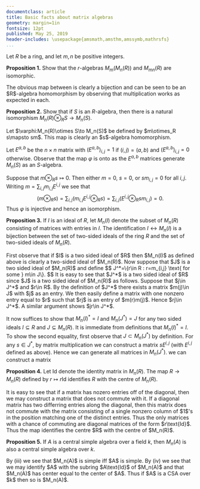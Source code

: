 ```yaml
---
documentclass: article
title: Basic facts about matrix algebras
geometry: margin=1in
fontsize: 12pt
published: May 25, 2019
header-includes: \usepackage{amsmath,amsthm,amssymb,mathrsfs}
...
```


Let $R$ be a ring, and let $m,n$ be positive integers.

**Proposition 1.** Show that the $r$-algebras $M_m(M_n(R))$ and $M_{mn}(R)$ are
isomorphic.

<div class="proof">
The obvious map between is clearly a bijection and can be seen to be an
$R$-algebra homomorphism by observing that multiplication works as expected in
each.
</div>

**Proposition 2.** Show that if $S$ is an $R$-algebra, then there is a natural
isomorphism $M_n(R)\otimes_R S\to M_n(S)$.

<div class="proof">
Let $\varphi:M_n(R)\otimes S\to M_n(S)$ be defined by $m\otimes_R s\mapsto sm$.
This map is clearly an $s$-algebra homomorphism.

Let $E^{a,b}$ be the $n\times n$ matrix with $(E^{a,b})_{i,j}=1$ if $(i,j)=(a,b)$ and
$(E^{a,b})_{i,j}=0$ otherwise. Observe that the map $\varphi$ is onto as the
$E^{a,b}$ matrices generate $M_n(S)$ as an $S$-algebra.

Suppose that $m\otimes_R s\mapsto 0$. Then either $m=0$, $s=0$, or $sm_{i,j}=0$
for all $i,j$. Writing $m=\sum_{i,j}m_{i,j}E^{i,j}$ we see that
$$
    (m\otimes_R s)=\sum_{i,j} (m_{i,j}E^{i,j}\otimes_R s)=\sum_{i,j}
    (E^{i,j}\otimes_R sm_{i,j})=0.
$$
Thus $\varphi$ is injective and hence an isomorphism.
</div>

**Proposition 3.** If $I$ is an ideal of $R$, let $M_n(I)$ denote the subset of
$M_n(R)$ consisting of matrices with entries in $I$. The identification
$I\leftrightarrow M_n(I)$ is a bijection between the set of two-sided ideals of
the ring $R$ and the set of two-sided ideals of $M_n(R)$.

<div class="proof">
First observe that if $I$ is a two sided ideal of $R$ then $M_n(I)$ as
defined above is clearly a two-sided ideal of $M_n(R)$. Now suppose that $J$ is
a two sided ideal of $M_n(R)$ and define
$$
    J^*=\{r\in R : r=m_{i,j} \text{ for some } m\in J\}.
$$
It is easy to see that $J^*$ is a two sided ideal of $R$ since $J$ is a two
sided ideal of $M_n(R)$ as follows.
Suppose that $j\in J^*$ and $r\in R$. By the definition of $J^*$ there exists a
matrix $m(j)\in J$ with $j$ as an entry. We then easily define a matrix with
one nonzero entry equal to $r$ such that $rj$ is an entry of
$m(r)m(j)$. Hence $rj\in J^*$. A similar argument shows $jr\in J^*$.

It now suffices to show that $M_n(I)^*=I$ and $M_n(J^*)=J$ for any two sided
ideals $I\subseteq R$ and $J\subseteq M_n(R)$. It is immediate from definitions
that $M_n(I)^*=I$. To show the second equality, first observe that
$J\subset M_n(J^*)$ by definition. For any $s\in J^*$, by matrix multiplication
we can construct a matrix $sE^{i,j}$ (with $E^{i,j}$ defined as above). Hence
we can generate all matrices in $M_n(J^*)$.
we can construct a matrix 
</div>

**Proposition 4.** Let $\text{Id}$ denote the identity matrix in $M_n(R)$. The
map $R\to M_n(R)$ defined by $r\mapsto r\text{Id}$ identifies $R$ with the
centre of $M_n(R)$.

<div class="proof">
It is easy to see that if a matrix has nozero entries off of the diagonal, then
we may construct a matrix that does not commute with it. If a diagonal matrix
has two differring entries along the diagonal, then this matrix does not
commute with the matrix consisting of a single nonzero column of $1$'s in the
position matching one of the distinct entries. Thus the only matrices with a
chance of commuting are diagonal matrices of the form $r\text{Id}$.
Thus the map identifies the centre $R$ with the centre of $M_n(R)$.
</div>

**Proposition 5.** If $A$ is a central simple algebra over a field
$k$, then $M_n(A)$ is also a central simple algebra over $k$.

<div class="proof">
By (iii) we see that $M_n(A)$ is simple iff $A$ is simple. By (iv) we see that
we may identify $A$ with the subring $A\text{Id}$ of $M_n(A)$ and that $M_n(A)$
has center equal to the center of $A$. Thus if $A$ is a CSA over $k$ then so is
$M_n(A)$.
</div>
